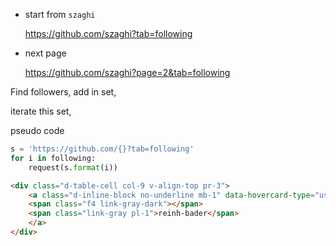 
* start from `szaghi`

  https://github.com/szaghi?tab=following

* next page 

  https://github.com/szaghi?page=2&tab=following

Find followers, add in set,

iterate this set, 

pseudo code
```py
s = 'https://github.com/{}?tab=following'
for i in following: 
    request(s.format(i))
```

```html
<div class="d-table-cell col-9 v-align-top pr-3">
    <a class="d-inline-block no-underline mb-1" data-hovercard-type="user" data-hovercard-url="/users/reinh-bader/hovercard" data-octo-click="hovercard-link-click" data-octo-dimensions="link_type:self" href="/reinh-bader">
    <span class="f4 link-gray-dark"></span>
    <span class="link-gray pl-1">reinh-bader</span>
    </a>
</div>
```